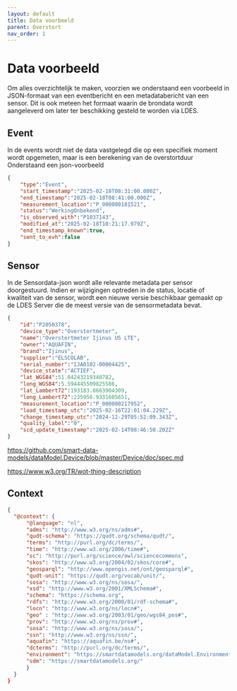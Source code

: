 ```yaml
---
layout: default
title: Data voorbeeld
parent: Overstort
nav_order: 1
---
```


# Data voorbeeld

Om alles overzichtelijk te maken, voorzien we onderstaand een voorbeeld in JSON-formaat van een eventbericht en een metadatabericht van een sensor. 
Dit is ook meteen het formaat waarin de brondata wordt aangeleverd om later ter beschikking gesteld te worden via LDES.


## Event
In de events wordt niet de data vastgelegd die op een specifiek moment wordt opgemeten, maar is een berekening van de overstortduur
Onderstaand een json-voorbeeld

```json
{
	"type":"Event",
	"start_timestamp":"2025-02-18T08:31:00.000Z",
	"end_timestamp":"2025-02-18T08:41:00.000Z",
	"measurement_location":"P_000000181521",
	"status":"WerkingOnbekend",
	"is_observed_with":"P1037143",
	"modified_at":"2025-02-18T10:21:17.979Z",
	"end_timestamp_known":true,
	"sent_to_evh":false 
}
```

## Sensor
In de Sensordata-json wordt alle relevante metadata per sensor doorgestuurd. 
Indien er wijzigingen optreden in de status, locatie of kwaliteit van de sensor, wordt een nieuwe versie beschikbaar gemaakt op de LDES Server die de meest versie van de sensormetadata bevat.


```json
{
	"id":"P2050378",
	"device_type":"Overstortmeter",
	"name":"Overstortmeter Ijinus US LTE",
	"owner":"AQUAFIN",
	"brand":"Ijinus",
	"supplier":"ELSCOLAB",
	"serial_number":"IJA0102-00004425",
	"device_state":"ACTIEF",
	"lat_WGS84":51.04243219340782,
	"long_WGS84":5.594445509825586,
	"lat_Lambert72":193183.8663904309,
	"long_Lambert72":235956.9331605651,
	"measurement_location":"P_000000217952",
	"load_timestamp_utc":"2025-02-16T22:01:04.229Z",
	"change_timestamp_utc":"2024-12-29T05:52:09.343Z",
	"quality_label":"0",
	"scd_update_timestamp":"2025-02-14T08:46:50.202Z"
}

```

https://github.com/smart-data-models/dataModel.Device/blob/master/Device/doc/spec.md

https://www.w3.org/TR/wot-thing-description


## Context
```json
{
  "@context": {
      "@language": "nl",
      "adms": "http://www.w3.org/ns/adms#",
      "qudt-schema": "https://qudt.org/schema/qudt/",
      "terms": "http://purl.org/dc/terms/",
      "time": "http://www.w3.org/2006/time#",
      "sc": "http://purl.org/science/owl/sciencecommons",
      "skos": "http://www.w3.org/2004/02/skos/core#",
      "geosparql": "http://www.opengis.net/ont/geosparql#",
      "qudt-unit": "https://qudt.org/vocab/unit/",
      "sosa": "http://www.w3.org/ns/sosa/",
      "xsd": "http://www.w3.org/2001/XMLSchema#",
      "schema": "https://schema.org",
      "rdfs": "http://www.w3.org/2000/01/rdf-schema#",
      "locn": "http://www.w3.org/ns/locn#",
      "geo" : "http://www.w3.org/2003/01/geo/wgs84_pos#",
      "prov": "http://www.w3.org/ns/prov#",
      "sosa": "http://www.w3.org/ns/sosa/",
      "ssn": "http://www.w3.org/ns/ssn/",
      "aquafin": "https://aquafin.be/ns#",
      "dcterms": "http://purl.org/dc/terms/",
      "environment": "https://smartdatamodels.org/dataModel.Environment/",
      "sdm": "https://smartdatamodels.org/"
      }
  }
}

